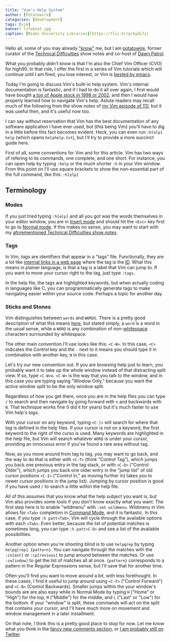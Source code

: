 ```yaml
---
title: "Vim's Help System"
author: [Potatowire]
categories: [development]
tags: [vim]
banner: lifeboat.jpg
caption: [Miami University Libraries](https://flic.kr/p/kyGLfy)
---
```


Hello all, some of you may already ["know"](https://en.wikipedia.org/wiki/Pseudonymity) me, but I am [potatowire](http://twitter.com/potatowire), former curator of the [Technical Difficulties](http://technicaldifficulties.us/) show notes and co-host of [Dawn Patrol](http://technicaldifficulties.us/dawn-patrol).

What you probably *didn't* know is that I'm also the Chief Vim Officer (CVO) for high90. In that role, I offer the first in a series of Vim tutorials which will continue until I am fired, you lose interest, or Vim is [bested by emacs](http://replygif.net/i/1223.gif).

Today I'm going to discuss Vim's built-in help system. Vim's internal documentation is fantastic, and if I had to do it all over again, I first would have bought [a ton of Apple stock in 1998 or 2002](http://www.ocregister.com/articles/apple-343797-buckingham-stock.html), and then I would have properly learned how to navigate Vim's help. Astute readers may recall much of the following from the show notes of [my Vim episode of TD](http://technicaldifficulties.us/episodes/077-learning-vim-with-potatowire), but it was useful then, and it's useful now too.

I can say without reservation that Vim has the best documentation of any software application I have ever used, but (this being Vim) you'll have to dig in a little before this fact becomes evident. Heck, you can even run `:h[elp] help` (which opens `helphelp.txt`), but I'll try to provide a more succinct guide here.

First of all, some conventions for Vim and for this article. Vim has two ways of refering to its commands, one complete, and one short. For instance, you can open help by typing `:help` or the much shorter `:h` in your Vim window. From this point on I'll use square brackets to show the non-essential part of the full command, like this: `:h[elp]`

<aside class="right sidebar dark-green" markdown="1">

<h2>Terminology</h2>

<h3><i class="fa fa-columns fa-3x"></i>Modes</h3>

If you just tried typing `:h[elp]` and all you got was the words themselves in your editor window, you are in [Insert mode](http://en.wikibooks.org/wiki/Learning_the_vi_Editor/Vim/Modes#insert_.28and_replace.29) and should hit the `<Esc>` key first to go to [Normal mode](http://en.wikibooks.org/wiki/Learning_the_vi_Editor/Vim/Modes#normal_.28command.29). If this makes *no* sense, you may want to start with my [aforementioned Technical Difficulties show notes](http://technicaldifficulties.us/episodes/077-learning-vim-with-potatowire).

<h3><i class="fa fa-tags fa-3x"></i>Tags</h3>

In Vim, *tags* are identifiers that appear in a "tags" file. Functionally, they are a lot like [internal links in a web page](https://developer.mozilla.org/en-US/docs/Web/HTML/Element/a#attr-href) where the tag is the [ID](https://developer.mozilla.org/en-US/docs/HTML/Global_attributes#attr-id). What this means in plainer language, is that a tag is a label that Vim can jump to. If you want to move your cursor right to the tag, just type `:tags`.

In the help file, the tags are highlighted keywords, but when actually coding in languages like C, you can programmatically generate tags to make navigating easier within your source code. Perhaps a topic for another day.

<h3><i class="fa fa-text-height fa-3x"></i>Sticks and Stones</h3>

Vim distinguishes between `words` and `WORDS`. There is a pretty good description of what this means [here](http://stackoverflow.com/a/14390568), but stated simply, a `word` is a word in the usual sense, while a `WORD` is any combination of non-[whitespace](https://en.wikipedia.org/wiki/Whitespace_(programming_language)) characters surrounded by whitespace.

</aside>

The other main convention I'll use looks like this: `<C-W>`. In this case, `<C>` indicates the Control key and the `-` next to it means you should type it in combination with another key, `W` in this case.

Let's try our new convention out. If you are browsing help just to learn, you probably want it to take up the whole window instead of that distracting split view. If so, type `<C-W>o`.  `<C-W>` is the way that you talk to the window, and in this case you are typing saying "Window Only," because you want the active window split to be the only window split.

Regardless of how you get there, once you are in the help files you can type `/` to search and then navigate by going forward with `n` and backwards with `N`. That technique works fine (I did it for years) but it's much faster to use Vim help's *tags*.

With your cursor on any keyword, typing `<C-]>` will search for where that *tag* is defined in the help files. If your cursor is not on a keyword, the first keyword to the right of the curso is used. Many keywords are highlighted in the help file, but Vim will search whatever `WORD` is under your cursor, providing an innocuous error if you've found a rare area without tag.

Now, as you move around from tag to tag, you may want to go back, and the way to do that is either with `<C-T>` (think "Control Tag"), which jumps you back one previous entry in the tag stack, or with `<C-O>` ("Control Older"), which jumps you back one older entry in the "jump list" of old cursor positions `<C-I>` ("Control In," as moving further in) takes you to newer cursor positions in the jump list). Jumping by cursor position is good if you have used `/` to search a little within the help file.

All of this assumes that you know what the help subject you want is, but Vim also provides some tools if you don't know exactly what you want. The first step here is to enable "wildmenu" with `:set wildmenu`. Wildmenu in Vim allows for `<Tab>` completion in [Command Mode](http://en.wikibooks.org/wiki/Learning_the_vi_Editor/Vim/Modes#command-line), and it is fantastic. In this case, if you type `:h patt<Tab>`, Vim will cycle through the available options with each `<Tab>`. Even better, because the list of potential matches is sometimes long, you can type `:h patt<C-D>` and see a list of the available possibilities.

Another option when you're shooting blind is to use `helpgrep` by typing `helpg[rep] {pattern}`. You can navigate through the matches with the `:cn[ext]` or `:cp[revious]` to jump around between the matches. Or use `:cw[indow]` to get the list of matches all at once. `{pattern}` corresponds to a pattern in the Regular Expressions sense, but I'll save that for another time.

Often you'll find you want to move around a bit, with less forethought. In these cases, I find it useful to jump around using `<C-F>` ("Control Forward") and `<C-B>` (Control Backwards). Smaller jumps within the your window's bounds are are also easy while in Normal Mode by typing `H` ("Home" or "High") for the top, `M` ("Middle") for the middle, and `L` ("Last" or "Low") for the bottom. If your "window" is split, these commands will act on the split that contains your cursor, and I'll have much more on movement and window management in a later installment.

On that note, I think this is a pretty good place to stop for now. Let me know what you think in the [fancy new comments section](http://high90.com/blog/comments-enabled), or [I am probably still on Twitter](https://twitter.com/potatowire/status/648907953412698112).
